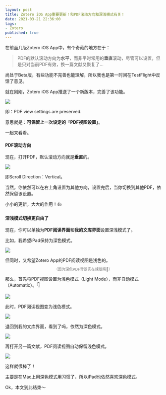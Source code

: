 ```yaml
---
layout: post
title: Zotero iOS App重要更新！和PDF滚动方向和深浅模式有关！
date: 2021-03-21 22:36:00
tags: 
- Zotero
published: true
---
```




在前面几版Zotero iOS App中，有个奇葩的地方在于：

> PDF的默认滚动方向为**水平**，而非平时常用的**垂直**滚动，尽管可以设置，但是只对当前PDF有效，换一篇文献又恢复了...

尚处于Beta版，有些功能不完善也能理解，所以我也是第一时间在TestFlight中反馈了意见。

就在刚刚，Zotero iOS App推送了一个新版本，完善了该功能。

![](https://figurebed-iseex.oss-cn-hangzhou.aliyuncs.com/img/20210321143519.PNG)

即：PDF view settings are preserved.

意思就是：**可保留上一次设定的「PDF视图设置」**。

一起来看看。

#### PDF滚动方向

现在，打开PDF，默认滚动方向就是**垂直**的。

![](https://figurebed-iseex.oss-cn-hangzhou.aliyuncs.com/img/20210321143902.PNG)

即Scroll Direction：Vertical。

当然，你依然可以在右上角设置为其他方向，设置完后，当你切换到其他PDF，依然保留该设置。

小小的更新，大大的作用！👍

#### 深浅模式切换更自由了

现在，你可以单独为**PDF阅读界面**和**我的文库界面**设置深浅模式了。

比如，我希望iPad保持为深色模式。

![](https://figurebed-iseex.oss-cn-hangzhou.aliyuncs.com/img/20210321144441.PNG)

但同时，又希望Zotero App的PDF阅读视图是浅色的。

<span style="line-height:1;padding:0px 20px;font-size:12px;display:block;text-align:center;color:gray;">（因为深色PDF背景实在辣眼睛🌝）</span>

那么，首先将PDF视图设置为浅色模式（Light Mode），而非自动模式（Automatic）。👇

![](https://figurebed-iseex.oss-cn-hangzhou.aliyuncs.com/img/20210321144900.PNG)

此时，PDF阅读视图变为浅色模式。

![](https://figurebed-iseex.oss-cn-hangzhou.aliyuncs.com/img/20210321145146.PNG)

退回到我的文库界面，看到了吗，依然为深色模式。

![](https://figurebed-iseex.oss-cn-hangzhou.aliyuncs.com/img/20210321145211.PNG)

再打开另一篇文献，PDF阅读视图自动保留浅色模式。

![](https://figurebed-iseex.oss-cn-hangzhou.aliyuncs.com/img/20210321145307.PNG)

这样就很棒了！

主要是在Mac上用深色模式用习惯了，所以iPad也依然喜欢深色模式。

Ok，本文到此结束～
